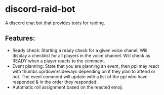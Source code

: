 # discord-raid-bot
A discord chat bot that provides tools for raiding.

## Features:

* Ready check: Starting a ready check for a given voice chanel. Will display a checklist for all players in the voice channel. Will check as READY when a player reacts to the comment.
* Event planning: State that you are planning an event, then ppl may react with thumbs up/down/sideways depending on if they plan to attend or not. The event comment will update with a list of the ppl who have responded & in the order they responded.
* Automatic roll assignment based on the reacted emoji. 
